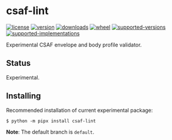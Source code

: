 # csaf-lint

[![license](https://img.shields.io/github/license/sthagen/fluffy-funicular.svg?style=flat)](https://github.com/sthagen/fluffy-funicular/blob/default/LICENSE)
[![version](https://img.shields.io/pypi/v/csaf-lint.svg?style=flat)](https://pypi.python.org/pypi/csaf-lint/)
[![downloads](https://img.shields.io/pypi/dm/csaf-lint.svg?style=flat)](https://pypi.python.org/pypi/csaf-lint/)
[![wheel](https://img.shields.io/pypi/wheel/csaf-lint.svg?style=flat)](https://pypi.python.org/pypi/csaf-lint/)
[![supported-versions](https://img.shields.io/pypi/pyversions/csaf-lint.svg?style=flat)](https://pypi.python.org/pypi/csaf-lint/)
[![supported-implementations](https://img.shields.io/pypi/implementation/csaf-lint.svg?style=flat)](https://pypi.python.org/pypi/csaf-lint/)

Experimental CSAF envelope and body profile validator.

## Status
Experimental.

## Installing
Recommended installation of current experimental package:
```
$ python -m pipx install csaf-lint
```



**Note**: The default branch is `default`.
